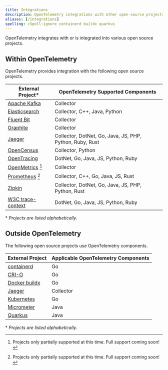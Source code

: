 ```yaml
---
title: Integrations
description: OpenTelemetry integrations with other open-source projects
aliases: [/integrations]
spelling: cSpell:ignore containerd buildx quarkus
---
```


OpenTelemetry integrates with or is integrated into various open source
projects.

## Within OpenTelemetry

OpenTelemetry provides integration with the following open source projects.

| External Project\*                                        | OpenTelemetry Supported Components                       |
| --------------------------------------------------------- | -------------------------------------------------------- |
| [Apache Kafka](https://kafka.apache.org/)                 | Collector                                                |
| [Elasticsearch](https://github.com/elastic/elasticsearch) | Collector, C++, Java, Python                             |
| [Fluent Bit](https://fluentbit.io/)                       | Collector                                                |
| [Graphite](https://graphiteapp.org/)                      | Collector                                                |
| [Jaeger](https://www.jaegertracing.io/)                   | Collector, DotNet, Go, Java, JS, PHP, Python, Ruby, Rust |
| [OpenCensus](https://opencensus.io/)                      | Collector, Python                                        |
| [OpenTracing](https://opentracing.io/)                    | DotNet, Go, Java, JS, Python, Ruby                       |
| [OpenMetrics](https://openmetrics.io/) [^partial-support] | Collector                                                |
| [Prometheus](https://prometheus.io/) [^partial-support]   | Collector, C++, Go, Java, JS, Rust                       |
| [Zipkin](https://zipkin.io/)                              | Collector, DotNet, Go, Java, JS, PHP, Python, Rust       |
| [W3C trace-context](https://www.w3.org/TR/trace-context/) | DotNet, Go, Java, JS, Python, Ruby                       |

\* _Projects are listed alphabetically_.

## Outside OpenTelemetry

The following open source projects use OpenTelemetry components.

| External Project                                                                           | Applicable OpenTelemetry Components |
| ------------------------------------------------------------------------------------------ | ----------------------------------- |
| [containerd](https://github.com/containerd/containerd/blob/main/docs/tracing.md)           | Go                                  |
| [CRI-O](https://github.com/cri-o/cri-o/blob/main/docs/crio.conf.5.md#criotracing-table)    | Go                                  |
| [Docker buildx](https://github.com/docker/buildx/blob/master/docs/guides/opentelemetry.md) | Go                                  |
| [Jaeger](https://www.jaegertracing.io/docs/latest/opentelemetry/)                          | Collector                           |
| [Kubernetes](https://kubernetes.io/docs/concepts/cluster-administration/system-traces/)    | Go                                  |
| [Micrometer](https://micrometer.io/docs/tracing#_micrometer_tracing_opentelemetry_setup)   | Java                                |
| [Quarkus](https://quarkus.io/guides/opentelemetry)                                         | Java                                |

\* _Projects are listed alphabetically_.

[^partial-support]:
    Projects only partially supported at this time. Full support coming soon!
